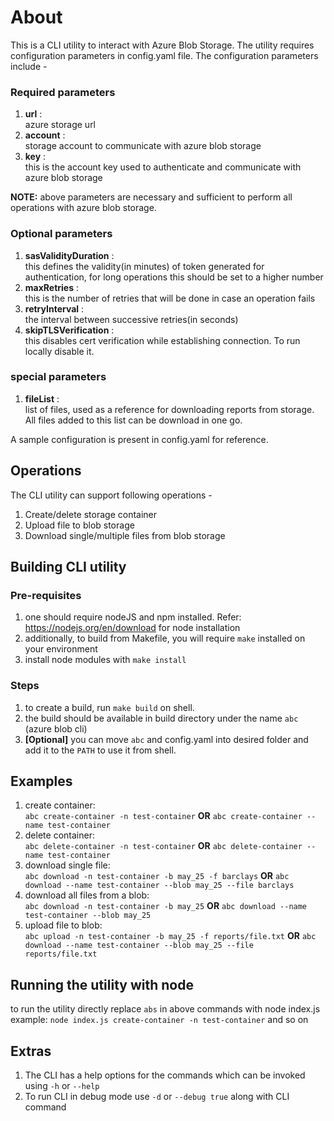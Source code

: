 # About
This is a CLI utility to interact with Azure Blob Storage. The utility requires configuration parameters in config.yaml file.
The configuration parameters include -

### Required parameters  
1. **url** :  
azure storage url
2. **account** :  
storage account to communicate with azure blob storage
3. **key** :  
this is the account key used to authenticate and communicate with azure blob storage  

**NOTE:** above parameters are necessary and sufficient to perform all operations with azure blob storage.   

### Optional parameters  
1. **sasValidityDuration** :  
this defines the validity(in minutes) of token generated for authentication, for long operations this should be set to a higher number 
2. **maxRetries** :  
this is the number of retries that will be done in case an operation fails
3. **retryInterval** :  
the interval between successive retries(in seconds)
4. **skipTLSVerification** :  
this disables cert verification while establishing connection. To run locally disable it.

### special parameters
1. **fileList** :   
list of files, used as a reference for downloading reports from storage. All files added to this list can be download in one go.


A sample configuration is present in config.yaml for reference.

## Operations
The CLI utility can support following operations -
1. Create/delete storage container
2. Upload file to blob storage
3. Download single/multiple files from blob storage

## Building CLI utility

### Pre-requisites
1. one should require nodeJS and npm installed. Refer: https://nodejs.org/en/download for node installation
2. additionally, to build from Makefile, you will require `make` installed on your environment
3. install node modules with `make install`

### Steps
1. to create a build, run `make build` on shell.
2. the build should be available in build directory under the name `abc` (azure blob cli)
3. **[Optional]** you can move `abc` and config.yaml into desired folder and add it to the `PATH` to use it from shell.

## Examples 
 1.  create container:  
    `abc create-container -n test-container` **OR** `abc create-container --name test-container`
 2. delete container:  
    `abc delete-container -n test-container` **OR** `abc delete-container --name test-container`
 3. download single file:  
    `abc download -n test-container -b may_25 -f barclays` **OR** `abc download --name test-container --blob may_25 --file barclays`
 4. download all files from a blob:  
    `abc download -n test-container -b may_25` **OR** `abc download --name test-container --blob may_25`
 5. upload file to blob:  
    `abc upload -n test-container -b may_25 -f reports/file.txt` **OR** `abc download --name test-container --blob may_25 --file reports/file.txt`
 
## Running the utility with node
to run the utility directly replace `abs` in above commands with node index.js  
example: `node index.js create-container -n test-container` and so on

## Extras
1. The CLI has a help options for the commands which can be invoked using `-h` or `--help`
2. To run CLI in debug mode use `-d` or `--debug true` along with CLI command 

